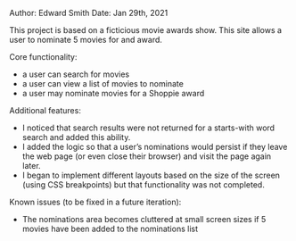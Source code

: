 Author: Edward Smith
Date: Jan 29th, 2021

This project is based on a ficticious movie awards show. This site allows a user to nominate 5 movies for and award. 

Core functionality:
- a user can search for movies
- a user can view a list of movies to nominate
- a user may nominate movies for a Shoppie award

Additional features:
- I noticed that search results were not returned for a starts-with word search and added this ability.
- I added the logic so that a user’s nominations would persist if they leave the web page (or even close their browser) and visit the page again later.
- I began to implement different layouts based on the size of the screen (using CSS breakpoints) but that functionality was not completed.

Known issues (to be fixed in a future iteration):
- The nominations area becomes cluttered at small screen sizes if 5 movies have been added to the nominations list



